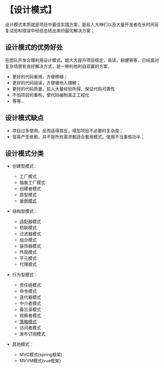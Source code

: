 # 【设计模式】
设计模式本质就是项目中最佳实践方案，是前人大神们以及大量开发者在长时间反复试验和错误中经验总结出来的最优解决方案；

## 设计模式的优势好处
在团队开发合理利用设计模式，能大大提升项目稳定，易读，稳健等等，已经面对复杂场景有良好解决方式，是一种利他利自双赢的方案，
* 更好的代码重用，方便移植；
* 更好的代码阅读，方便被他人理解；
* 更好的代码质量，前人大量经验所得，保证代码可靠性
* 不怕项目的重构，使代码编制真正工程化
* 等等...

## 设计模式缺点
* 项目过多使用，反而适得其反，增加项目不必要的复杂度；
* 容易产生依赖，并不是所有需求都适合套用模式，使用不当事倍功半；

## 设计模式分类
* 创建型模式：
    * 工厂模式
    * 抽象工厂模式
    * 创建者模式
    * 原型模式
    * [单例模式](./单例模式.md)

* 结构型模式：
    * 适配器模式
    * 桥联模式
    * 过滤器模式
    * 组合模式
    * 装饰器模式
    * 外观模式
    * 亨元模式
    * 代理模式

* 行为型模式：
    * 责任链模式
    * 命令模式
    * 迭代器模式
    * 中介者模式
    * 备忘录模式
    * 观察者模式
    * [策略模式](./策略模式.md)
    * 访问者模式
    * 发布订阅模式

* 其他模式：
    * MVC模式(spring框架)
    * MVVM模式(vue框架)

